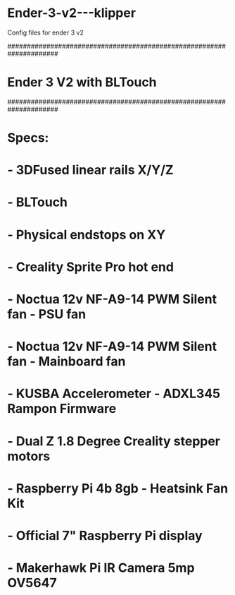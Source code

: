 # Ender-3-v2---klipper
Config files for ender 3 v2 

#####################################################################
# Ender 3 V2 with BLTouch
#####################################################################
# Specs:
# - 3DFused linear rails X/Y/Z
# - BLTouch
# - Physical endstops on XY
# - Creality Sprite Pro hot end
# - Noctua 12v NF-A9-14 PWM Silent fan - PSU fan
# - Noctua 12v NF-A9-14 PWM Silent fan - Mainboard fan
# - KUSBA Accelerometer - ADXL345 Rampon Firmware
# - Dual Z 1.8 Degree Creality stepper motors
# - Raspberry Pi 4b 8gb - Heatsink Fan Kit
# - Official 7" Raspberry Pi display 
# - Makerhawk Pi IR Camera 5mp OV5647
